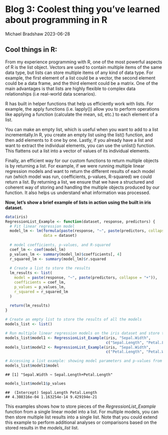 Blog 3: Coolest thing you’ve learned about programming in R
================
Michael Bradshaw
2023-06-28

## Cool things in R:

From my experience programming with R, one of the most powerful aspects
of R is the list object. Vectors are used to contain multiple items of
the same data type, but lists can store multiple items of any kind of
data type. For example, the first element of a list could be a vector,
the second element could be a data frame, and the third element could be
a matrix. One of the main advantages is that lists are highly flexible
to complex data relationships (i.e real-world data scenarios).

R has built in helper functions that help us efficiently work with
lists. For example, the apply functions (i.e. lapply()) allow you to
perform operations like applying a function (calculate the mean, sd,
etc.) to each element of a list.

You can make an empty list, which is useful when you want to add to a
list incrementally.In R, you create an empty list using the list()
function, and then add elements to it one by one. Lastly, if you already
have a list and want to extract the individual elements, you can use the
unlist() function. This flattens out a list into a vector of values of
its individual elements.

Finally, an efficient way for our custom functions to return multiple
objects is by returning a list. For example, if we were running multiple
linear regression models and want to return the different results of
each model run (which model was run, coefficients, p-values, R-squared)
we could return a list. By returning a list, we ensure that we have a
structured and coherent way of storing and handling the multiple objects
produced by our function. It also helps us understand what information
was processed.

**Now, let’s show a brief example of lists in action using the built in
iris dataset.**

``` r
data(iris)
RegressionList_Example <- function(dataset, response, predictors) {
  # Fit linear regression model
  model_lm <- lm(formula(paste(response, "~", paste(predictors, collapse = "+"))), 
                 data = dataset)
  
  # model coefficients, p-values, and R-squared
  coef_lm <- coef(model_lm)
  p_values_lm <- summary(model_lm)$coefficients[, 4]
  r_squared_lm <- summary(model_lm)$r.squared
  
  # Create a list to store the results
  lm_results <- list(
    model = paste(response, "~", paste(predictors, collapse = "+")),
    coefficients = coef_lm,
    p_values = p_values_lm,
    r_squared = r_squared_lm
  )
  
  return(lm_results)
}

# Create an empty list to store the results of all the models
models_list <- list()

# Run multiple linear regression models on the iris dataset and store the results one by one into our models_list list object.
models_list$model1 <- RegressionList_Example(iris, "Sepal.Width",
                                             c("Sepal.Length", "Petal.Length"))
models_list$model2 <- RegressionList_Example(iris, "Sepal.Width", 
                                             c("Petal.Length", "Petal.Width"))

# Accessing a list example: showing model parameters and p-values from model1
models_list$model1$model
```

    ## [1] "Sepal.Width ~ Sepal.Length+Petal.Length"

``` r
models_list$model1$p_values
```

    ##  (Intercept) Sepal.Length Petal.Length 
    ## 4.308316e-04 1.163254e-14 9.429194e-21

This examples shows how to store pieces of the *RegressionList_Example*
function from a single linear model into a list. For multiple models,
you can then store multiple list results into a single list. Note that
you could extend this example to perform additional analyses or
comparisons based on the stored results in the *models_list* list.
